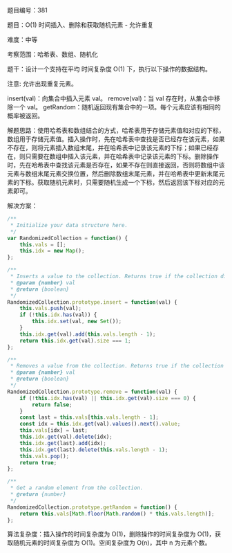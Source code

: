 题目编号：381

题目：O(1) 时间插入、删除和获取随机元素 - 允许重复

难度：中等

考察范围：哈希表、数组、随机化

题干：设计一个支持在平均 时间复杂度 O(1) 下，执行以下操作的数据结构。

注意: 允许出现重复元素。

insert(val)：向集合中插入元素 val。
remove(val)：当 val 存在时，从集合中移除一个 val。
getRandom：随机返回现有集合中的一项。每个元素应该有相同的概率被返回。

解题思路：使用哈希表和数组结合的方式，哈希表用于存储元素值和对应的下标，数组用于存储元素值。插入操作时，先在哈希表中查找是否已经存在该元素，如果不存在，则将元素插入数组末尾，并在哈希表中记录该元素的下标；如果已经存在，则只需要在数组中插入该元素，并在哈希表中记录该元素的下标。删除操作时，先在哈希表中查找该元素是否存在，如果不存在则直接返回，否则将数组中该元素与数组末尾元素交换位置，然后删除数组末尾元素，并在哈希表中更新末尾元素的下标。获取随机元素时，只需要随机生成一个下标，然后返回该下标对应的元素即可。

解决方案：

```javascript
/**
 * Initialize your data structure here.
 */
var RandomizedCollection = function() {
    this.vals = [];
    this.idx = new Map();
};

/**
 * Inserts a value to the collection. Returns true if the collection did not already contain the specified element. 
 * @param {number} val
 * @return {boolean}
 */
RandomizedCollection.prototype.insert = function(val) {
    this.vals.push(val);
    if (!this.idx.has(val)) {
        this.idx.set(val, new Set());
    }
    this.idx.get(val).add(this.vals.length - 1);
    return this.idx.get(val).size === 1;
};

/**
 * Removes a value from the collection. Returns true if the collection contained the specified element. 
 * @param {number} val
 * @return {boolean}
 */
RandomizedCollection.prototype.remove = function(val) {
    if (!this.idx.has(val) || this.idx.get(val).size === 0) {
        return false;
    }
    const last = this.vals[this.vals.length - 1];
    const idx = this.idx.get(val).values().next().value;
    this.vals[idx] = last;
    this.idx.get(val).delete(idx);
    this.idx.get(last).add(idx);
    this.idx.get(last).delete(this.vals.length - 1);
    this.vals.pop();
    return true;
};

/**
 * Get a random element from the collection.
 * @return {number}
 */
RandomizedCollection.prototype.getRandom = function() {
    return this.vals[Math.floor(Math.random() * this.vals.length)];
};
```

算法复杂度：插入操作的时间复杂度为 O(1)，删除操作的时间复杂度为 O(1)，获取随机元素的时间复杂度为 O(1)。空间复杂度为 O(n)，其中 n 为元素个数。